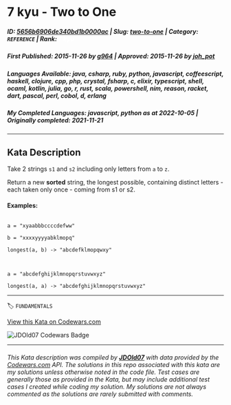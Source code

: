 # 7 kyu - Two to One

##### **ID**: [5656b6906de340bd1b0000ac](https://www.codewars.com/kata/5656b6906de340bd1b0000ac) | **Slug**: [two-to-one](https://www.codewars.com/kata/5656b6906de340bd1b0000ac) | **Category**: `REFERENCE` | **Rank**: <span style="color:white">7 kyu</span>

##### **First Published**: 2015-11-26 ***by*** [g964](https://www.codewars.com/users/g964) | **Approved**: 2015-11-26 ***by*** [joh_pot](https://www.codewars.com/users/joh_pot)

##### **Languages Available**: java, csharp, ruby, python, javascript, coffeescript, haskell, clojure, cpp, php, crystal, fsharp, c, elixir, typescript, shell, ocaml, kotlin, julia, go, r, rust, scala, powershell, nim, reason, racket, dart, pascal, perl, cobol, d, erlang

##### **My Completed Languages**: javascript, python ***as at*** 2022-10-05 | **Originally completed**: 2021-11-21

---

## Kata Description


Take 2 strings `s1` and `s2` including only letters from `a` to `z`.

Return a new **sorted** string, the longest possible, containing distinct letters - each taken only once - coming from s1 or s2.



#### Examples:

```

a = "xyaabbbccccdefww"

b = "xxxxyyyyabklmopq"

longest(a, b) -> "abcdefklmopqwxy"



a = "abcdefghijklmnopqrstuvwxyz"

longest(a, a) -> "abcdefghijklmnopqrstuvwxyz"

```



---


🏷 `FUNDAMENTALS`


[View this Kata on Codewars.com](https://www.codewars.com/kata/5656b6906de340bd1b0000ac)

![](https://www.codewars.com/users/jdold07/badges/large "JDOld07 Codewars Badge")

---

###### *This Kata description was compiled by [**JDOld07**](https://tpstech.dev) with data provided by the [Codewars.com](https://www.codewars.com) API.  The solutions in this repo associated with this kata are my solutions unless otherwise noted in the code file.  Test cases are generally those as provided in the Kata, but may include additional test cases I created while coding my solution.  My solutions are not always commented as the solutions are rarely submitted with comments.*
